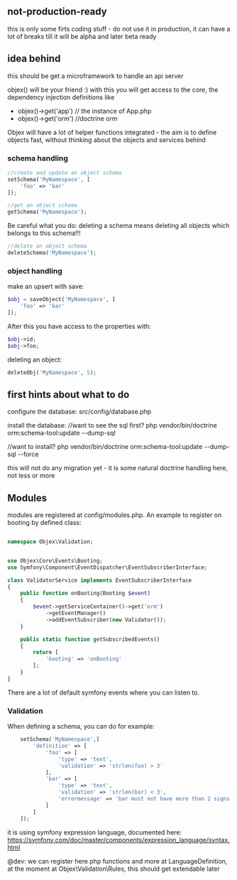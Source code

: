 ## not-production-ready
this is only some firts coding stuff - do not use it in production, it can have a lot of breaks till it will be alpha and later beta ready


## idea behind
this should be get a microframework to handle an api server  

objex() will be your friend :) with this you will get access to the core, the dependency injection definitions like

- objex()->get('app') // the instance of App.php
- objex()->get('orm') //doctrine orm

Objex will have a lot of helper functions integrated - the aim is to define objects fast, without 
thinking about the objects and services behind

### schema handling

```php
//create and update an object schema
setSchema('MyNamespace', [
    'foo' => 'bar'
]);
```

```php
//get an object schema
getSchema('MyNamespace');
```

Be careful what you do: deleting a schema means deleting all objects which belongs to this schema!!!

```php
//delete an object schema
deleteSchema('MyNamespace');
```


### object handling

make an upsert with save:

```php
$obj = saveObject('MyNamespace', [
    'foo' => 'bar'
]);
```

After this you have access to the properties with:

```php
$obj->id;
$obj->foo;
```

deleting an object:

```php
deleteObj('MyNamespace', 5);
```
## first hints about what to do

configure the database: 
src/config/database.php

install the database:
//want to see the sql first?
php vendor/bin/doctrine orm:schema-tool:update --dump-sql

//want to install?
php vendor/bin/doctrine orm:schema-tool:update --dump-sql --force

this will not do any migration yet - it is some natural doctrine handling here, not less or more


## Modules

modules are registered at config/modules.php. An example to register on booting by defined class:
```php

namespace Objex\Validation;


use Objex\Core\Events\Booting;
use Symfony\Component\EventDispatcher\EventSubscriberInterface;

class ValidatorService implements EventSubscriberInterface
{
    public function onBooting(Booting $event)
    {
        $event->getServiceContainer()->get('orm')
            ->getEventManager()
            ->addEventSubscriber(new Validator());
    }

    public static function getSubscribedEvents()
    {
        return [
            'booting' => 'onBooting'
        ];
    }
}

```

There are a lot of default symfony events where you can listen to.

### Validation

When defining a schema, you can do for example:

```php
    setSchema('MyNamespace',[
        'definition' => [
            'foo' => [
                'type' => 'text',
                'validation' => 'strlen(foo) > 3'
            ],
            'bar' => [
                'type' => 'text',
                'validation' => 'strlen(bar) < 3',
                'errormessage' => 'bar must not have more than 2 signs'
            ]
        ]
    ]);
```

it is using symfony expression language, documented here: https://symfony.com/doc/master/components/expression_language/syntax.html

@dev: we can register here php functions and more at LanguageDefinition, at the moment at Objex\Validation\Rules, this should get extendable later